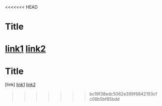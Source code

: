 <<<<<<< HEAD
# Title

[link1](https://something.com)
[link2](some-thing.html)
=======
# Title
[link]
[link1](https://something.com)
[link2](some-thing.html)
>>>>>>> bc19f38edc5062e399f6842193cfc08b5bf85bdd
